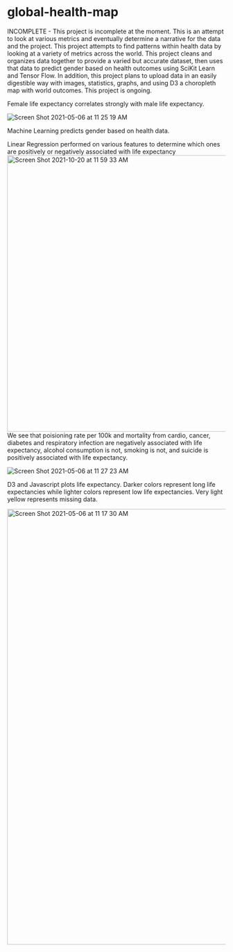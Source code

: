 # global-health-map

INCOMPLETE - This project is incomplete at the moment. This is an attempt to look at various metrics and eventually determine a narrative for the data and the project. This project attempts to find patterns within health data by looking at a variety of metrics across the world. This project cleans and organizes data together to provide a varied but accurate dataset, then uses that data to predict gender based on health outcomes using SciKit Learn and Tensor Flow. In addition, this project plans to upload data in an easily digestible way with images, statistics, graphs, and using D3 a choropleth map with world outcomes. This project is ongoing.


Female life expectancy correlates strongly with male life expectancy. 

![Screen Shot 2021-05-06 at 11 25 19 AM](https://user-images.githubusercontent.com/69011929/117347365-e1e4ec80-ae5d-11eb-830b-8cee5eff7457.png)

Machine Learning predicts gender based on health data.

Linear Regression performed on various features to determine which ones are positively or negatively associated with life expectancy
<img width="637" alt="Screen Shot 2021-10-20 at 11 59 33 AM" src="https://user-images.githubusercontent.com/69011929/138155357-fd48d48f-53fe-4a24-abd1-50fee1ad6896.png">
We see that poisioning rate per 100k and mortality from cardio, cancer, diabetes and respiratory infection are negatively associated with life expectancy, alcohol consumption is not, smoking is not, and suicide is positively associated with life expectancy.


![Screen Shot 2021-05-06 at 11 27 23 AM](https://user-images.githubusercontent.com/69011929/117347612-26708800-ae5e-11eb-89ce-de38e1c1fbc9.png)

D3 and Javascript plots life expectancy. Darker colors represent long life expectancies while lighter colors represent low life expectancies. Very light yellow represents missing data. 

<img width="1004" alt="Screen Shot 2021-05-06 at 11 17 30 AM" src="https://user-images.githubusercontent.com/69011929/117347078-7438c080-ae5d-11eb-8992-9020a5072b18.png">

